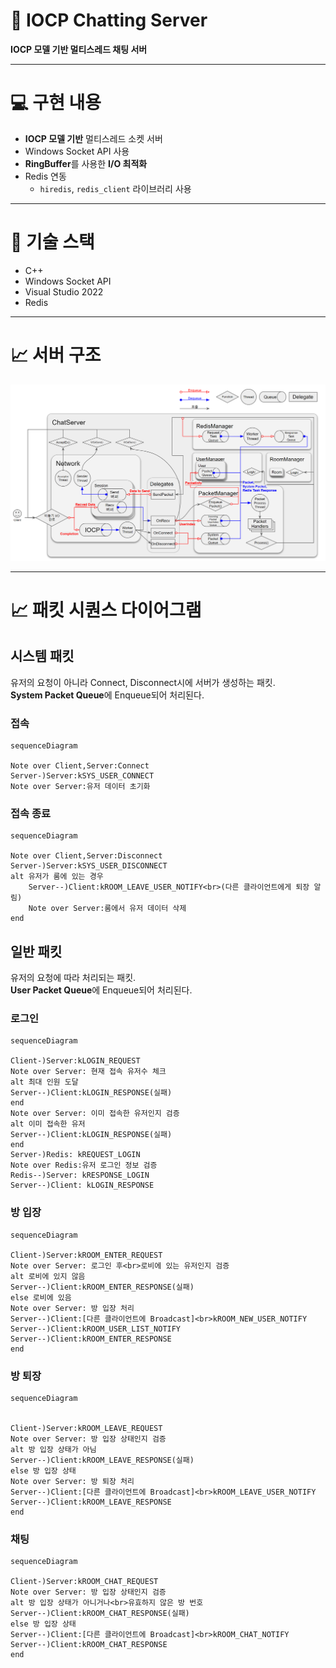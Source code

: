 # 💬 IOCP Chatting Server

**IOCP 모델 기반 멀티스레드 채팅 서버**

---

# :computer: 구현 내용

- **IOCP 모델 기반** 멀티스레드 소켓 서버
- Windows Socket API 사용
- **RingBuffer**를 사용한 **I/O 최적화**
- Redis 연동
  - `hiredis`, `redis_client` 라이브러리 사용

---

# :seedling: 기술 스택

- C++
- Windows Socket API
- Visual Studio 2022
- Redis

---

# :chart_with_upwards_trend: 서버 구조

![](docs/001.png)

---

# :chart_with_upwards_trend: 패킷 시퀀스 다이어그램

## 시스템 패킷

유저의 요청이 아니라 Connect, Disconnect시에 서버가 생성하는 패킷.<br>
**System Packet Queue**에 Enqueue되어 처리된다.

### 접속

```mermaid
sequenceDiagram

Note over Client,Server:Connect
Server-)Server:kSYS_USER_CONNECT
Note over Server:유저 데이터 초기화
```

### 접속 종료

```mermaid
sequenceDiagram

Note over Client,Server:Disconnect
Server-)Server:kSYS_USER_DISCONNECT
alt 유저가 룸에 있는 경우
    Server--)Client:kROOM_LEAVE_USER_NOTIFY<br>(다른 클라이언트에게 퇴장 알림)
    Note over Server:룸에서 유저 데이터 삭제
end
```

## 일반 패킷

유저의 요청에 따라 처리되는 패킷.<br>
**User Packet Queue**에 Enqueue되어 처리된다.

### 로그인

```mermaid
sequenceDiagram

Client-)Server:kLOGIN_REQUEST
Note over Server: 현재 접속 유저수 체크
alt 최대 인원 도달
Server--)Client:kLOGIN_RESPONSE(실패)
end
Note over Server: 이미 접속한 유저인지 검증
alt 이미 접속한 유저
Server--)Client:kLOGIN_RESPONSE(실패)
end
Server-)Redis: kREQUEST_LOGIN
Note over Redis:유저 로그인 정보 검증
Redis--)Server: kRESPONSE_LOGIN
Server--)Client: kLOGIN_RESPONSE
```

### 방 입장

```mermaid
sequenceDiagram

Client-)Server:kROOM_ENTER_REQUEST
Note over Server: 로그인 후<br>로비에 있는 유저인지 검증
alt 로비에 있지 않음
Server--)Client:kROOM_ENTER_RESPONSE(실패)
else 로비에 있음
Note over Server: 방 입장 처리
Server--)Client:[다른 클라이언트에 Broadcast]<br>kROOM_NEW_USER_NOTIFY
Server--)Client:kROOM_USER_LIST_NOTIFY
Server--)Client:kROOM_ENTER_RESPONSE
end
```

### 방 퇴장

```mermaid
sequenceDiagram


Client-)Server:kROOM_LEAVE_REQUEST
Note over Server: 방 입장 상태인지 검증
alt 방 입장 상태가 아님
Server--)Client:kROOM_LEAVE_RESPONSE(실패)
else 방 입장 상태
Note over Server: 방 퇴장 처리
Server--)Client:[다른 클라이언트에 Broadcast]<br>kROOM_LEAVE_USER_NOTIFY
Server--)Client:kROOM_LEAVE_RESPONSE
end
```

### 채팅

```mermaid
sequenceDiagram

Client-)Server:kROOM_CHAT_REQUEST
Note over Server: 방 입장 상태인지 검증
alt 방 입장 상태가 아니거나<br>유효하지 않은 방 번호
Server--)Client:kROOM_CHAT_RESPONSE(실패)
else 방 입장 상태
Server--)Client:[다른 클라이언트에 Broadcast]<br>kROOM_CHAT_NOTIFY
Server--)Client:kROOM_CHAT_RESPONSE
end
```
